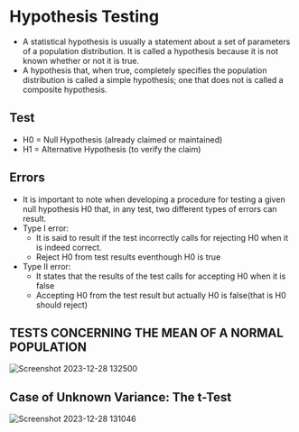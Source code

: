 # Hypothesis Testing

-  A statistical hypothesis is usually a statement about a set of parameters of a population  distribution. It is called a hypothesis because it is not known whether or not it is true.
-   A hypothesis that, when true, completely specifies the population distribution is called a simple hypothesis; one that does not is called a composite hypothesis.

## Test
- H0 = Null Hypothesis (already claimed or maintained)
- H1 = Alternative Hypothesis (to verify the claim)
  
## Errors
- It is important to note when developing a procedure for testing a given null hypothesis H0 that, in any test, two different types of errors can result.
- Type I error:
   - It is said to result if the test incorrectly calls for rejecting H0 when it is indeed correct.
   - Reject H0 from test results eventhough H0 is true
- Type II error:
   - It states that the results of the test calls for accepting H0 when it is false
   - Accepting H0 from the test result but actually H0 is false(that is H0 should reject)
 
## TESTS CONCERNING THE MEAN OF A NORMAL POPULATION
![Screenshot 2023-12-28 132500](https://github.com/Selvam-DG/Statistics_-and_R_programming/assets/98681717/b2231b41-1800-481a-bb0e-d40a6351c810)

##  Case of Unknown Variance: The t-Test
![Screenshot 2023-12-28 131046](https://github.com/Selvam-DG/Statistics_-and_R_programming/assets/98681717/415b29c0-e982-4215-aab2-f48316b073e7)

